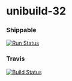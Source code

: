 # unibuild-32

### Shippable 

[![Run Status](https://api.shippable.com/projects/59233c4511025e070032220d/badge?branch=master)](https://app.shippable.com/github/UnitedRPMs/unibuild-32)


### Travis 


[![Build Status](https://travis-ci.org/UnitedRPMs/unibuild-32.svg?branch=master)](https://travis-ci.org/UnitedRPMs/unibuild-32)

